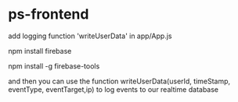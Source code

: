 # ps-frontend
 add logging function 'writeUserData' in app/App.js
 
 npm install firebase
 
 
 npm install -g firebase-tools
 
 and then you can use the function writeUserData(userId, timeStamp, eventType, eventTarget,ip) to log events to our realtime database
